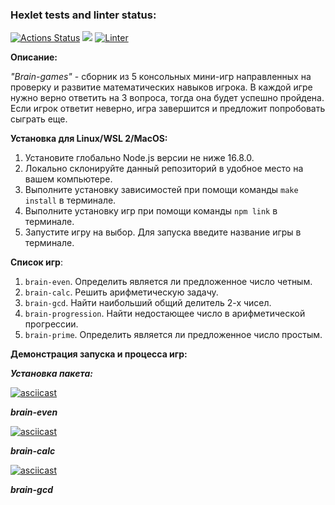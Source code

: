 ### Hexlet tests and linter status:
[![Actions Status](https://github.com/kenny713/frontend-project-lvl1/workflows/hexlet-check/badge.svg)](https://github.com/kenny713/frontend-project-lvl1/actions)
<a href="https://codeclimate.com/github/codeclimate/codeclimate/maintainability"><img src="https://api.codeclimate.com/v1/badges/a99a88d28ad37a79dbf6/maintainability" /></a>
[![Linter](https://github.com/kenny713/frontend-project-lvl1/actions/workflows/linter.yml/badge.svg)](https://github.com/kenny713/frontend-project-lvl1/actions)

**Описание:**

_"Brain-games"_ - сборник из 5 консольных мини-игр направленных на проверку и развитие математических навыков игрока. В каждой игре нужно верно ответить на 3 вопроса, тогда она будет успешно пройдена. Если игрок ответит неверно, игра завершится и предложит попробовать сыграть еще.

**Установка для Linux/WSL 2/MacOS:**
1. Установите глобально Node.js версии не ниже 16.8.0.
2. Локально склонируйте данный репозиторий в удобное место на вашем компьютере.
3. Выполните установку зависимостей при помощи команды `make install` в терминале.
4. Выполните установку игр при помощи команды `npm link` в терминале.
5. Запустите игру на выбор. Для запуска введите название игры в терминале.

**Список игр**:
1. `brain-even`. Определить является ли предложенное число четным.
2. `brain-calc`. Решить арифметическую задачу.
3. `brain-gcd`. Найти наибольший общий делитель 2-х чисел.
4. `brain-progression`. Найти недостающее число в арифметической прогрессии.
5. `brain-prime`. Определить является ли предложенное число простым.

**Демонстрация запуска и процесса игр:**

_**Установка пакета:**_

[![asciicast](https://asciinema.org/a/bxbqzQTyIifdEtDgXWfTcWn23.svg)](https://asciinema.org/a/bxbqzQTyIifdEtDgXWfTcWn23)

_**brain-even**_

[![asciicast](https://asciinema.org/a/ESwZRL3p26JFOkFZwcrCE30ms.svg)](https://asciinema.org/a/ESwZRL3p26JFOkFZwcrCE30ms)

_**brain-calc**_

[![asciicast](https://asciinema.org/a/0SUzEDAWKovjd4RnJDMR7DL4x.svg)](https://asciinema.org/a/0SUzEDAWKovjd4RnJDMR7DL4x)

_**brain-gcd**_

<script id="asciicast-ivcvBSZId1SW0n6fKQXrdbqhI" src="https://asciinema.org/a/ivcvBSZId1SW0n6fKQXrdbqhI.js" async></script>
